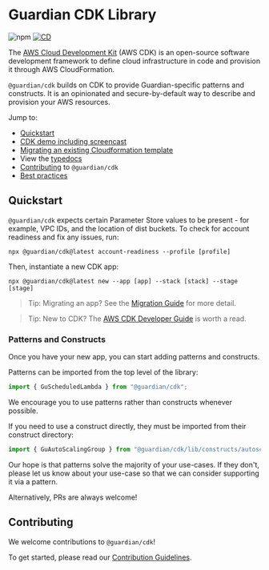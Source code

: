 # Guardian CDK Library

![npm][badge-npm] [![CD][badge-cd]][internal-cd-file]

[badge-cd]: https://github.com/guardian/cdk/actions/workflows/cd.yaml/badge.svg
[badge-npm]: https://img.shields.io/npm/v/@guardian/cdk?style=flat-square
[internal-cd-file]: https://github.com/guardian/cdk/actions/workflows/cd.yaml

The [AWS Cloud Development Kit](aws-cdk) (AWS CDK) is an open-source software
development framework to define cloud infrastructure in code and provision it
through AWS CloudFormation.

`@guardian/cdk` builds on CDK to provide Guardian-specific patterns and
constructs. It is an opinionated and secure-by-default way to describe and
provision your AWS resources.

Jump to:

- [Quickstart](#quickstart)
- [CDK demo including screencast](https://github.com/guardian/cdk-demo)
- [Migrating an existing Cloudformation template](./docs/migration-guide.md)
- View the [typedocs](https://guardian.github.io/cdk/)
- [Contributing](#contributing) to `@guardian/cdk`
- [Best practices](./docs/best-practices.md)

## Quickstart

`@guardian/cdk` expects certain Parameter Store values to be present - for
example, VPC IDs, and the location of dist buckets. To check for account
readiness and fix any issues, run:

    npx @guardian/cdk@latest account-readiness --profile [profile]

Then, instantiate a new CDK app:

    npx @guardian/cdk@latest new --app [app] --stack [stack] --stage [stage]

> Tip: Migrating an app? See the [Migration Guide](./docs/migration-guide.md) for more detail.

> Tip: New to CDK? The [AWS CDK Developer Guide](https://docs.aws.amazon.com/cdk/v2/guide/home.html) is worth a read.

### Patterns and Constructs

Once you have your new app, you can start adding patterns and constructs.

Patterns can be imported from the top level of the library:

```typescript
import { GuScheduledLambda } from "@guardian/cdk";
```

We encourage you to use patterns rather than constructs whenever possible.

If you need to use a construct directly, they must be imported from their construct directory:

```typescript
import { GuAutoScalingGroup } from "@guardian/cdk/lib/constructs/autoscaling";
```

Our hope is that patterns solve the majority of your use-cases. If they don't,
please let us know about your use-case so that we can consider supporting it via
a pattern.

Alternatively, PRs are always welcome!

## Contributing

We welcome contributions to `@guardian/cdk`!

To get started, please read our [Contribution Guidelines](./docs/contributing.md).
